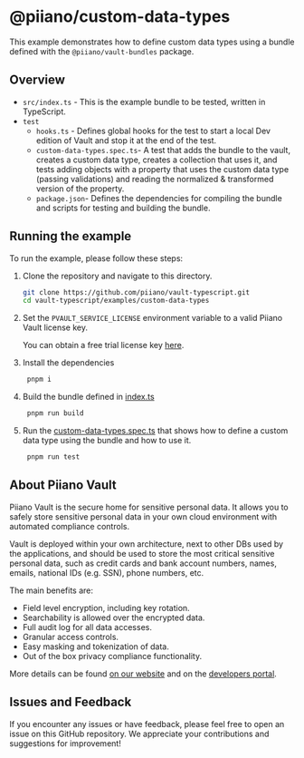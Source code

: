 # @piiano/custom-data-types

This example demonstrates how to define custom data types using a bundle defined with the `@piiano/vault-bundles` package.

## Overview

- `src/index.ts` - This is the example bundle to be tested, written in TypeScript.
- `test`
  - `hooks.ts` - Defines global hooks for the test to start a local Dev edition of Vault and stop it at the end of the test.
  - `custom-data-types.spec.ts`- A test that adds the bundle to the vault, creates a custom data type, creates a collection that uses it, and tests adding objects with a property that uses the custom data type (passing validations) and reading the normalized & transformed version of the property.
  - `package.json`- Defines the dependencies for compiling the bundle and scripts for testing and building the bundle.

## Running the example

To run the example, please follow these steps:

1. Clone the repository and navigate to this directory.
   ```bash
   git clone https://github.com/piiano/vault-typescript.git
   cd vault-typescript/examples/custom-data-types
   ```
2. Set the `PVAULT_SERVICE_LICENSE` environment variable to a valid Piiano Vault license key.

   You can obtain a free trial license key [here](https://docs.piiano.com/guides/get-started/).
3. Install the dependencies
   ```bash
    pnpm i
    ```
4. Build the bundle defined in [index.ts](./src/index.ts)
   ```bash
    pnpm run build
    ```
5. Run the [custom-data-types.spec.ts](./test/custom-data-types.spec.ts) that shows how to define a custom data type using the bundle and how to use it.
   ```bash
    pnpm run test
    ```

## About Piiano Vault

Piiano Vault is the secure home for sensitive personal data. It allows you to safely store sensitive personal data in your own cloud environment with automated compliance controls.

Vault is deployed within your own architecture, next to other DBs used by the applications, and should be used to store the most critical sensitive personal data, such as credit cards and bank account numbers, names, emails, national IDs (e.g. SSN), phone numbers, etc.

The main benefits are:

- Field level encryption, including key rotation.
- Searchability is allowed over the encrypted data.
- Full audit log for all data accesses.
- Granular access controls.
- Easy masking and tokenization of data.
- Out of the box privacy compliance functionality.

More details can be found [on our website](https://piiano.com/pii-data-privacy-vault/) and on the [developers portal](https://docs.piiano.com/).

## Issues and Feedback

If you encounter any issues or have feedback, please feel free to open an issue on this GitHub repository. We appreciate your contributions and suggestions for improvement!
